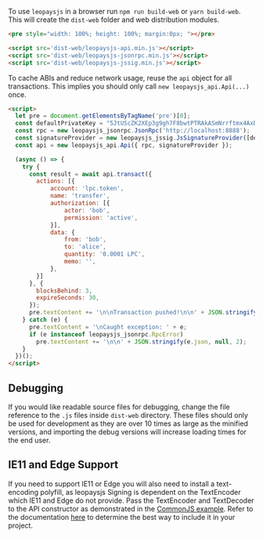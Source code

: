 To use `leopaysjs` in a browser run `npm run build-web` or `yarn build-web`.  This will create the `dist-web` folder and web distribution modules.
```html
<pre style="width: 100%; height: 100%; margin:0px; "></pre>

<script src='dist-web/leopaysjs-api.min.js'></script>
<script src='dist-web/leopaysjs-jsonrpc.min.js'></script>
<script src='dist-web/leopaysjs-jssig.min.js'></script>
```

To cache ABIs and reduce network usage, reuse the `api` object for all transactions.  This implies you should only call `new leopaysjs_api.Api(...)` once.
```html
<script>
  let pre = document.getElementsByTagName('pre')[0];
  const defaultPrivateKey = "5JtUScZK2XEp3g9gh7F8bwtPTRAkASmNrrftmx4AxDKD5K4zDnr"; // bob
  const rpc = new leopaysjs_jsonrpc.JsonRpc('http://localhost:8888');
  const signatureProvider = new leopaysjs_jssig.JsSignatureProvider([defaultPrivateKey]);
  const api = new leopaysjs_api.Api({ rpc, signatureProvider });

  (async () => {
    try {
      const result = await api.transact({
        actions: [{
            account: 'lpc.token',
            name: 'transfer',
            authorization: [{
                actor: 'bob',
                permission: 'active',
            }],
            data: {
                from: 'bob',
                to: 'alice',
                quantity: '0.0001 LPC',
                memo: '',
            },
        }]
      }, {
        blocksBehind: 3,
        expireSeconds: 30,
      });
      pre.textContent += '\n\nTransaction pushed!\n\n' + JSON.stringify(result, null, 2);
    } catch (e) {
      pre.textContent = '\nCaught exception: ' + e;
      if (e instanceof leopaysjs_jsonrpc.RpcError)
        pre.textContent += '\n\n' + JSON.stringify(e.json, null, 2);
    }
  })();
</script>
```

## Debugging
If you would like readable source files for debugging, change the file reference to the `.js` files inside `dist-web` directory.  These files should only be used for development as they are over 10 times as large as the minified versions, and importing the debug versions will increase loading times for the end user.

## IE11 and Edge Support
If you need to support IE11 or Edge you will also need to install a text-encoding polyfill, as leopaysjs Signing is dependent on the TextEncoder which IE11 and Edge do not provide.  Pass the TextEncoder and TextDecoder to the API constructor as demonstrated in the [CommonJS example](01_commonjs.md).  Refer to the documentation [here](https://github.com/inexorabletash/text-encoding) to determine the best way to include it in your project.